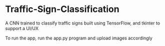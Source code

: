 # Traffic-Sign-Classification
A CNN trained to classify traffic signs built using TensorFlow, and tkinter to support a UI/UX

To run the app, run the app.py program and upload images accordingly
